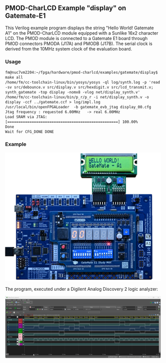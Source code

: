 ## PMOD-CharLCD Example "display" on Gatemate-E1

This Verilog example program displays the string "Hello World! Gatemate A1" on the PMOD-CharLCD module equipped with a Sunlike 16x2 character LCD. The PMOD module is connected to a Gatemate E1 board through PMOD connectors PMODA (J17A) and PMODB (J17B). The serial clock is derived from the 10MHz system clock of the evaluation board.

### Usage

```
fm@nuc7vm2204:~/fpga/hardware/pmod-charlcd/examples/gatemate/display$ make all
/home/fm/cc-toolchain-linux/bin/yosys/yosys -ql log/synth.log -p 'read -sv src/debounce.v src/display.v src/hexdigit.v src/lcd_transmit.v; synth_gatemate -top display -nomx8 -vlog net/display_synth.v'
/home/fm/cc-toolchain-linux/bin/p_r/p_r -i net/display_synth.v -o display -ccf ../gatemate.ccf > log/impl.log
/usr/local/bin/openFPGALoader  -b gatemate_evb_jtag display_00.cfg
Jtag frequency : requested 6.00MHz   -> real 6.00MHz
Load SRAM via JTAG: [==================================================] 100.00%
Done
Wait for CFG_DONE DONE
```

### Example

<img src="sim/gm-pmod-charlcd.jpg" width="780px">

The program, executed under a Digilent Analog Discovery 2 logic analyzer:

<img src="sim/gm-lcd-logic-analyzer.png" width="780px">